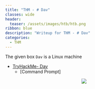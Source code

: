 ```yaml
---
title: "THM - # Dav"
classes: wide
header:
  teaser: /assets/images/htb/htb.png
ribbon: blue
description: "Writeup for THM - # Dav"
categories:
  - THM
---
```


The given box ```Dav``` is a Linux machine 

- [TryHackMe- Dav](#tryhackme---Dav)
  - [Command Prompt]

<center>
<img src = "https://github.com/enum-more/obsidian_vault/raw/main/thm/LINUX/bsidesgtdav/assets/images/dav.png" />
</center>

